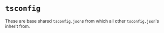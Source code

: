 # `tsconfig`

These are base shared `tsconfig.json`s from which all other `tsconfig.json`'s
inherit from.